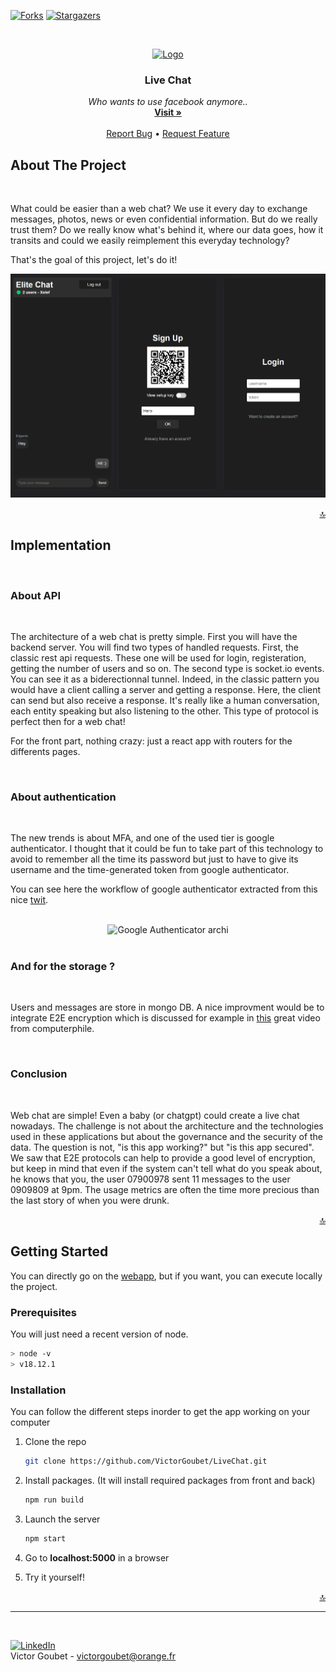 [![Forks][forks-shield]][forks-url]
[![Stargazers][stars-shield]][stars-url]

<a name="readme-top"></a>
<br />
<div align="center">
  <a href="https://live-chat-goubs.fly.dev/">
    <img src="https://livechat.design/images/livechat/DIGITAL%20%28RGB%29/PNG/Stacked_RGB_Black.png" alt="Logo" width="90" height="80">
  </a>

  <h3 align="center">Live Chat</h3>

  <p align="center">
    <i>Who wants to use facebook anymore..</i>
    <br />
    <a href="https://live-chat-goubs.fly.dev/"><strong>Visit »</strong></a>
    <br />
    <br />
    <a href="https://github.com/VictorGoubet/LiveChat/issues">Report Bug</a>
    •
    <a href="https://github.com/VictorGoubet/LiveChat/issues">Request Feature</a>
  </p>
</div>


## About The Project
</br>

What could be easier than a web chat? We use it every day to exchange messages, photos, news or even confidential information. But do we really trust them? Do we really know what's behind it, where our data goes, how it transits and could we easily reimplement this everyday technology? 

That's the goal of this project, let's do it!

[![Product Name Screen Shot][product-screenshot]](screenshot.PNG)



<p align="right"><a href="#readme-top">🔝</a></p>


## Implementation

<br>

### About API

<br>

The architecture of a web chat is pretty simple. First you will have the backend server. You will find two types of handled requests. First, the classic rest api requests. These one will be used for login, registeration, getting the number of users and so on. The second type is socket.io events. You can see it as a biderectionnal tunnel. Indeed, in the classic pattern you would have a client calling a server and getting a response. Here, the client can send but also receive a response. It's really like a human conversation, each entity speaking but also listening to the other. This type of protocol is perfect then for a web chat!

For the front part, nothing crazy: just a react app with routers for the differents pages.

<br>

### About authentication

<br>

The new trends is about MFA, and one of the used tier is google authenticator. I thought that it could be fun to take part of this technology to avoid to remember all the time its password but just to have to give its username and the time-generated token from google authenticator. 

You can see here the workflow of google authenticator extracted from this nice [twit](https://twitter.com/alexxubyte/status/1549781763999744000).
<center>
<br>
<img src="https://pbs.twimg.com/media/FYHuTB0VUAMTGI0?format=jpg&name=4096x4096" alt="Google Authenticator archi" width="400">
</center>

<br>

### And for the storage ?

<br>

Users and messages are store in mongo DB. A nice improvment would be to integrate E2E encryption which is discussed for example in [this](https://www.youtube.com/watch?v=jkV1KEJGKRA&ab_channel=Computerphile) great video from computerphile. 

<br>

### Conclusion

<br>

Web chat are simple! Even a baby (or chatgpt) could create a live chat nowadays. The challenge is not about the architecture and the technologies used in these applications but about the governance and the security of the data. The question is not, "is this app working?" but "is this app secured". We saw that E2E protocols can help to provide a good level of encryption, but keep in mind that even if the system can't tell what do you speak about, he knows that you, the user 07900978 sent 11 messages to the user 0909809 at 9pm. The usage metrics are often the time more precious than the last story of when you were drunk. 

<p align="right"><a href="#readme-top">🔝</a></p>

## Getting Started

You can directly go on the [webapp](https://live-chat-goubs.fly.dev/), but if you want, you can execute locally the project.

### Prerequisites

You will just need a recent version of node.

  ```sh
  > node -v
  > v18.12.1
  ```

### Installation

You can follow the different steps inorder to get the app working on your computer


1. Clone the repo

   ```sh
   git clone https://github.com/VictorGoubet/LiveChat.git
   ```

2. Install packages. (It will install required packages from front and back)

   ```sh
   npm run build
   ```

3. Launch the server

   ```sh
   npm start
   ```

4. Go to **localhost:5000** in a browser

5. Try it yourself! 



<p align="right"><a href="#readme-top">🔝</a></p>





<!-- CONTACT -->
-----
</br>

[![LinkedIn][linkedin-shield]][linkedin-url]
</br>
Victor Goubet - victorgoubet@orange.fr  



<!-- MARKDOWN LINKS & IMAGES -->
[forks-shield]: https://img.shields.io/github/forks/VictorGoubet/LiveChat.svg?style=for-the-badge
[forks-url]: https://github.com/VictorGoubet/LiveChat/network/members
[stars-shield]: https://img.shields.io/github/stars/VictorGoubet/LiveChat.svg?style=for-the-badge
[stars-url]: https://img.shields.io/github/issues/VictorGoubet/LiveChat/stargazers
[issues-shield]: https://img.shields.io/github/issues/VictorGoubet/LiveChat.svg?style=for-the-badge
[issues-url]: https://github.com/VictorGoubet/LiveChat/issues
[linkedin-shield]: https://img.shields.io/badge/-LinkedIn-black.svg?style=for-the-badge&logo=linkedin&colorB=555
[linkedin-url]: https://www.linkedin.com/in/victorgoubet/
[product-screenshot]: screenshot.PNG